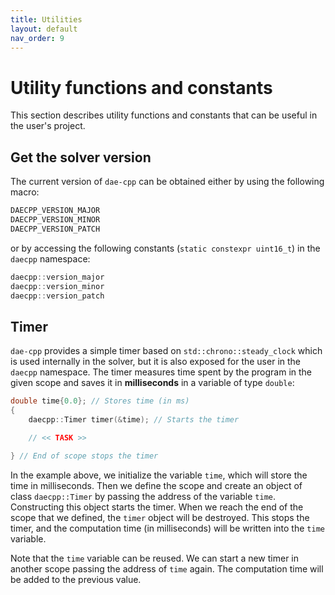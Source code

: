 ```yaml
---
title: Utilities
layout: default
nav_order: 9
---
```


# Utility functions and constants

This section describes utility functions and constants that can be useful in the user's project.

## Get the solver version

The current version of `dae-cpp` can be obtained either by using the following macro:

```cpp
DAECPP_VERSION_MAJOR
DAECPP_VERSION_MINOR
DAECPP_VERSION_PATCH
```

or by accessing the following constants (`static constexpr uint16_t`) in the `daecpp` namespace:

```cpp
daecpp::version_major
daecpp::version_minor
daecpp::version_patch
```

## Timer

`dae-cpp` provides a simple timer based on `std::chrono::steady_clock` which is used internally in the solver, but it is also exposed for the user in the `daecpp` namespace.
The timer measures time spent by the program in the given scope and saves it in **milliseconds** in a variable of type `double`:

```cpp
double time{0.0}; // Stores time (in ms)
{
    daecpp::Timer timer(&time); // Starts the timer

    // << TASK >>

} // End of scope stops the timer
```

In the example above, we initialize the variable `time`, which will store the time in milliseconds.
Then we define the scope and create an object of class `daecpp::Timer` by passing the address of the variable `time`. Constructing this object starts the timer. When we reach the end of the scope that we defined, the `timer` object will be destroyed. This stops the timer, and the computation time (in milliseconds) will be written into the `time` variable.

Note that the `time` variable can be reused. We can start a new timer in another scope passing the address of `time` again. The computation time will be added to the previous value.
